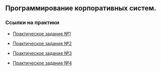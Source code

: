 ## Программирование корпоративных систем.


### Ссылки на практики

- [Практическое задание №1](REadme_folder/1.md)

- [Практическое задание №2](REadme_folder/2.md)

- [Практическое задание №3](REadme_folder/3.md)

- [Практическое задание №4](REadme_folder/4.md)
